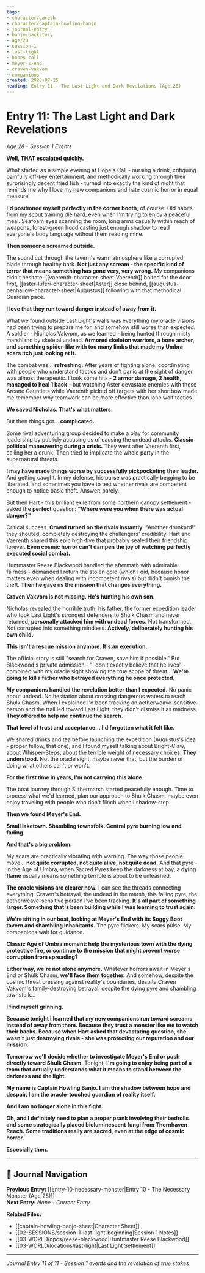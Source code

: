 ```yaml
---
tags:
- character/gareth
- character/captain-howling-banjo
- journal-entry
- banjo-backstory
- age/28
- session-1
- last-light
- hopes-call
- meyer-s-end
- craven-vakvom
- companions
created: 2025-07-25
heading: Entry 11 - The Last Light and Dark Revelations (Age 28)
---
```


# Entry 11: The Last Light and Dark Revelations
*Age 28 - Session 1 Events*

**Well, THAT escalated quickly.**

What started as a simple evening at Hope's Call - nursing a drink, critiquing painfully off-key entertainment, and methodically working through their surprisingly decent fried fish - turned into exactly the kind of night that reminds me why I love my new companions and hate cosmic horror in equal measure.

**I'd positioned myself perfectly in the corner booth,** of course. Old habits from my scout training die hard, even when I'm trying to enjoy a peaceful meal. Seafoam eyes scanning the room, long arms casually within reach of weapons, forest-green hood casting just enough shadow to read everyone's body language without them reading mine.

**Then someone screamed outside.**

The sound cut through the tavern's warm atmosphere like a corrupted blade through healthy bark. **Not just any scream - the specific kind of terror that means something has gone very, very wrong.** My companions didn't hesitate. [[vaerenth-character-sheet|Vaerenth]] bolted for the door first, [[aster-luferi-character-sheet|Aster]] close behind, [[augustus-penhallow-character-sheet|Augustus]] following with that methodical Guardian pace.

**I love that they run toward danger instead of away from it.**

What we found outside Last Light's walls was everything my oracle visions had been trying to prepare me for, and somehow still worse than expected. A soldier - Nicholas Vakvom, as we learned - being hunted through misty marshland by skeletal undead. **Armored skeleton warriors, a bone archer, and something spider-like with too many limbs that made my Umbra scars itch just looking at it.**

The combat was... **refreshing.** After years of fighting alone, coordinating with people who understand tactics and don't panic at the sight of danger was almost therapeutic. I took some hits - **2 armor damage, 2 health, managed to heal 1 back** - but watching Aster devastate enemies with those Arcane Gauntlets while Vaerenth picked off targets with her shortbow made me remember why teamwork can be more effective than lone wolf tactics.

**We saved Nicholas. That's what matters.**

But then things got... **complicated.**

Some rival adventuring group decided to make a play for community leadership by publicly accusing us of causing the undead attacks. **Classic political maneuvering during a crisis.** They went after Vaerenth first, calling her a drunk. Then tried to implicate the whole party in the supernatural threats.

**I may have made things worse by successfully pickpocketing their leader.** And getting caught. In my defense, his purse was practically begging to be liberated, and sometimes you have to test whether rivals are competent enough to notice basic theft. Answer: barely.

But then Hart - this brilliant exile from some northern canopy settlement - asked the **perfect** question: **"Where were you when there was actual danger?"**

Critical success. **Crowd turned on the rivals instantly.** "Another drunkard!" they shouted, completely destroying the challengers' credibility. Hart and Vaerenth shared this epic high-five that probably sealed their friendship forever. **Even cosmic horror can't dampen the joy of watching perfectly executed social combat.**

Huntmaster Reese Blackwood handled the aftermath with admirable fairness - demanded I return the stolen gold (which I did, because honor matters even when dealing with incompetent rivals) but didn't punish the theft. **Then he gave us the mission that changes everything.**

**Craven Vakvom is not missing. He's hunting his own son.**

Nicholas revealed the horrible truth: his father, the former expedition leader who took Last Light's strongest defenders to Shulk Chasm and never returned, **personally attacked him with undead forces.** Not transformed. Not corrupted into something mindless. **Actively, deliberately hunting his own child.**

**This isn't a rescue mission anymore. It's an execution.**

The official story is still "search for Craven, save him if possible." But Blackwood's private admission - "I don't exactly believe that he lives" - combined with my oracle sight showing the true scope of threat... **We're going to kill a father who betrayed everything he once protected.**

**My companions handled the revelation better than I expected.** No panic about undead. No hesitation about crossing dangerous waters to reach Shulk Chasm. When I explained I'd been tracking an aetherweave-sensitive person and the trail led toward Last Light, they didn't dismiss it as madness. **They offered to help me continue the search.**

**That level of trust and acceptance... I'd forgotten what it felt like.**

We shared drinks and tea before launching the expedition (Augustus's idea - proper fellow, that one), and I found myself talking about Bright-Claw, about Whisper-Steps, about the terrible weight of necessary choices. **They understood.** Not the oracle sight, maybe never that, but the burden of doing what others can't or won't.

**For the first time in years, I'm not carrying this alone.**

The boat journey through Slithermarsh started peacefully enough. Time to process what we'd learned, plan our approach to Shulk Chasm, maybe even enjoy traveling with people who don't flinch when I shadow-step.

**Then we found Meyer's End.**

**Small laketown. Shambling townsfolk. Central pyre burning low and fading.**

**And that's a big problem.**

My scars are practically vibrating with warning. The way those people move... **not quite corrupted, not quite alive, not quite dead.** And that pyre - in the Age of Umbra, when Sacred Pyres keep the darkness at bay, a **dying flame** usually means something terrible is about to be unleashed.

**The oracle visions are clearer now.** I can see the threads connecting everything: Craven's betrayal, the undead in the marsh, this failing pyre, the aetherweave-sensitive person I've been tracking. **It's all part of something larger. Something that's been building while I was learning to trust again.**

**We're sitting in our boat, looking at Meyer's End with its Soggy Boot tavern and shambling inhabitants.** The pyre flickers. My scars pulse. My companions wait for guidance.

**Classic Age of Umbra moment: help the mysterious town with the dying protective fire, or continue to the mission that might prevent worse corruption from spreading?**

**Either way, we're not alone anymore.** Whatever horrors await in Meyer's End or Shulk Chasm, **we'll face them together.** And somehow, despite the cosmic threat pressing against reality's boundaries, despite Craven Vakvom's family-destroying betrayal, despite the dying pyre and shambling townsfolk...

**I find myself grinning.**

**Because tonight I learned that my new companions run toward screams instead of away from them. Because they trust a monster like me to watch their backs. Because when Hart asked that devastating question, she wasn't just destroying rivals - she was protecting our reputation and our mission.**

**Tomorrow we'll decide whether to investigate Meyer's End or push directly toward Shulk Chasm.** Tonight, **I'm going to enjoy being part of a team that actually understands what it means to stand between the darkness and the light.**

**My name is Captain Howling Banjo. I am the shadow between hope and despair. I am the oracle-touched guardian of reality itself.**

**And I am no longer alone in this fight.**

**Oh, and I definitely need to plan a proper prank involving their bedrolls and some strategically placed bioluminescent fungi from Thornhaven Reach.** **Some traditions really are sacred, even at the edge of cosmic horror.**

**Especially then.**

---

## 🔗 Journal Navigation

**Previous Entry:** [[entry-10-necessary-monster|Entry 10 - The Necessary Monster (Age 28)]]  
**Next Entry:** *None - Current Entry*

**Related Files:**
- [[captain-howling-banjo-sheet|Character Sheet]]
- [[02-SESSIONS/session-1-last-light-beginning|Session 1 Notes]]
- [[03-WORLD/npcs/reese-blackwood|Huntmaster Reese Blackwood]]
- [[03-WORLD/locations/last-light|Last Light Settlement]]

---

*Journal Entry 11 of 11 - Session 1 events and the revelation of true stakes*